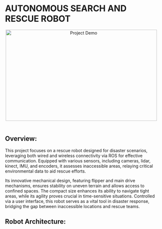 # AUTONOMOUS SEARCH AND RESCUE ROBOT

<p align="center">
  <img src="https://github.com/NigamKatta/RescueRobot/blob/main/Assets/ScorpionImage.jpeg"  width="500" height="300" alt="Project Demo">
  <br><br>
</p>


## Overview:
This project focuses on a rescue robot designed for disaster scenarios, leveraging both wired and wireless connectivity via ROS for effective communication. Equipped with various sensors, including cameras, lidar, kinect, IMU, and encoders, it assesses inaccessible areas, relaying critical environmental data to aid rescue efforts.

Its innovative mechanical design, featuring flipper and main drive mechanisms, ensures stability on uneven terrain and allows access to confined spaces. The compact size enhances its ability to navigate tight areas, while its agility proves crucial in time-sensitive situations. Controlled via a user interface, this robot serves as a vital tool in disaster response, bridging the gap between inaccessible locations and rescue teams.

## Robot Architecture:
